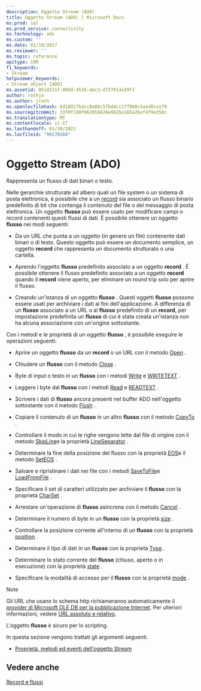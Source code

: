 ```yaml
---
description: Oggetto Stream (ADO)
title: Oggetto Stream (ADO) | Microsoft Docs
ms.prod: sql
ms.prod_service: connectivity
ms.technology: ado
ms.custom: ''
ms.date: 01/19/2017
ms.reviewer: ''
ms.topic: reference
apitype: COM
f1_keywords:
- Stream
helpviewer_keywords:
- Stream object [ADO]
ms.assetid: 0514531f-009d-4519-abc3-d727014a39f1
author: rothja
ms.author: jroth
ms.openlocfilehash: 6d18917bdcc0a08c5fbddcc1ff908c5aed8ca1f9
ms.sourcegitcommit: 33f0f190f962059826e002be165a2bef4f9e350c
ms.translationtype: MT
ms.contentlocale: it-IT
ms.lasthandoff: 01/30/2021
ms.locfileid: "99170166"
---
```

# <a name="stream-object-ado"></a>Oggetto Stream (ADO)
Rappresenta un flusso di dati binari o testo.  
  
 Nelle gerarchie strutturate ad albero quali un file system o un sistema di posta elettronica, è possibile che a un [record](./record-object-ado.md) sia associato un flusso binario predefinito di bit che contenga il contenuto del file o del messaggio di posta elettronica. Un oggetto **flusso** può essere usato per modificare campi o record contenenti questi flussi di dati. È possibile ottenere un oggetto **flusso** nei modi seguenti:  
  
-   Da un URL che punta a un oggetto (in genere un file) contenente dati binari o di testo. Questo oggetto può essere un documento semplice, un oggetto **record** che rappresenta un documento strutturato o una cartella.  
  
-   Aprendo l'oggetto **flusso** predefinito associato a un oggetto **record** . È possibile ottenere il flusso predefinito associato a un oggetto **record** quando il **record** viene aperto, per eliminare un round trip solo per aprire il flusso.  
  
-   Creando un'istanza di un oggetto **flusso** . Questi oggetti **flusso** possono essere usati per archiviare i dati ai fini dell'applicazione. A differenza di un **flusso** associato a un URL o al **flusso** predefinito di un **record**, per impostazione predefinita un **flusso** di cui è stata creata un'istanza non ha alcuna associazione con un'origine sottostante.  
  
 Con i metodi e le proprietà di un oggetto **flusso** , è possibile eseguire le operazioni seguenti:  
  
-   Aprire un oggetto **flusso** da un **record** o un URL con il metodo [Open](./open-method-ado-stream.md) .  
  
-   Chiudere un **flusso** con il metodo [Close](./close-method-ado.md) .  
  
-   Byte di input o testo in un **flusso** con i metodi [Write](./write-method.md) e [WRITETEXT](./writetext-method.md) .  
  
-   Leggere i byte dal **flusso** con i metodi [Read](./read-method.md) e [READTEXT](./readtext-method.md) .  
  
-   Scrivere i dati di **flusso** ancora presenti nel buffer ADO nell'oggetto sottostante con il metodo [Flush](./flush-method-ado.md) .  
  
-   Copiare il contenuto di un **flusso** in un altro **flusso** con il metodo [CopyTo](./copyto-method-ado.md) .  
  
-   Controllare il modo in cui le righe vengono lette dal file di origine con il metodo [SkipLine](./skipline-method.md)e la proprietà [LineSeparator](./lineseparator-property-ado.md) .  
  
-   Determinare la fine della posizione del flusso con la proprietà [EOS](./eos-property.md)e il metodo [SetEOS](./seteos-method.md) .  
  
-   Salvare e ripristinare i dati nei file con i metodi [SaveToFile](./savetofile-method.md)e [LoadFromFile](./loadfromfile-method-ado.md) .  
  
-   Specificare il set di caratteri utilizzato per archiviare il **flusso** con la proprietà [CharSet](./charset-property-ado.md) .  
  
-   Arrestare un'operazione di **flusso** asincrona con il metodo [Cancel](./cancel-method-ado.md) .  
  
-   Determinare il numero di byte in un **flusso** con la proprietà [size](./size-property-ado-stream.md) .  
  
-   Controllare la posizione corrente all'interno di un **flusso** con la proprietà [position](./position-property-ado.md) .  
  
-   Determinare il tipo di dati in un **flusso** con la proprietà [Type](./type-property-ado-stream.md) .  
  
-   Determinare lo stato corrente del **flusso** (chiuso, aperto o in esecuzione) con la proprietà [state](./state-property-ado.md) .  
  
-   Specificare la modalità di accesso per il **flusso** con la proprietà [mode](./mode-property-ado.md) .  
  
> [!NOTE]
>  Gli URL che usano lo schema http richiameranno automaticamente il [provider di Microsoft OLE DB per la pubblicazione Internet](../../guide/appendixes/microsoft-ole-db-provider-for-internet-publishing.md). Per ulteriori informazioni, vedere [URL assoluto e relativo](../../guide/data/absolute-and-relative-urls.md).  
  
 L'oggetto **flusso** è sicuro per lo scripting.  
  
 In questa sezione vengono trattati gli argomenti seguenti.  
  
-   [Proprietà, metodi ed eventi dell'oggetto Stream](./stream-object-properties-methods-and-events.md)  
  
## <a name="see-also"></a>Vedere anche  
 [Record e flussi](../../guide/data/records-and-streams.md)